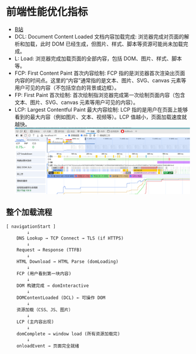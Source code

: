# 前端性能优化指标
- [B站](https://www.bilibili.com/video/BV1LfwVeZEYN)
- DCL: Document Content Loaded 文档内容加载完成: 浏览器完成对页面的解析和加载，此时 DOM 已经生成，但图片、样式、脚本等资源可能尚未加载完成。
- L: Load: 浏览器完成加载页面的全部内容，包括 DOM、图片、样式、脚本等。
- FCP: First Content Paint 首次内容绘制: FCP 指的是浏览器首次渲染出页面内容的时间点。这里的“内容”通常指的是文本、图片、SVG、canvas 元素等用户可见的内容（不包括空白的背景或边框）。
- FP: First Paint 首次绘制: 首次绘制指浏览器完成第一次绘制页面内容（包含文本、图片、SVG、canvas 元素等用户可见的内容）。
- LCP: Largest Contentful Paint 最大内容绘制: LCP 指的是用户在页面上能够看到的最大内容（例如图片、文本、视频等）。LCP 值越小，页面加载速度就越快。
![img.png](img.png)
## 整个加载流程
```text
[ navigationStart ]
        ↓
    DNS Lookup → TCP Connect → TLS (if HTTPS)
        ↓
    Request → Response (TTFB)
        ↓
    HTML Download → HTML Parse (domLoading)
        ↓
    FCP (用户看到第一块内容)
        ↓
    DOM 构建完成 → domInteractive
        ↓
    DOMContentLoaded (DCL) ← 可操作 DOM
        ↓
    资源加载（CSS、JS、图片）
        ↓
    LCP (主内容出现)
        ↓
    domComplete → window load (所有资源加载完)
        ↓
    onloadEvent → 页面完全就绪
```
